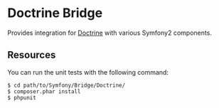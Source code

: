 Doctrine Bridge
===============

Provides integration for [Doctrine](http://www.doctrine-project.org/) with
various Symfony2 components.

Resources
---------

You can run the unit tests with the following command:

    $ cd path/to/Symfony/Bridge/Doctrine/
    $ composer.phar install
    $ phpunit
